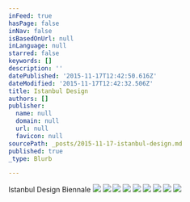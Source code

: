 ```yaml
---
inFeed: true
hasPage: false
inNav: false
isBasedOnUrl: null
inLanguage: null
starred: false
keywords: []
description: ''
datePublished: '2015-11-17T12:42:50.616Z'
dateModified: '2015-11-17T12:42:32.506Z'
title: Istanbul Design
authors: []
publisher:
  name: null
  domain: null
  url: null
  favicon: null
sourcePath: _posts/2015-11-17-istanbul-design.md
published: true
_type: Blurb

---
```

Istanbul Design Biennale
![](https://the-grid-user-content.s3-us-west-2.amazonaws.com/7e89dc8b-d79b-45e2-b8c7-a2184275b412.jpg)
![](https://the-grid-user-content.s3-us-west-2.amazonaws.com/e125186a-0f83-4a19-b0d1-f58f8e4cc721.jpg)
![](https://the-grid-user-content.s3-us-west-2.amazonaws.com/96ed8a23-550a-4bb5-a8aa-0238107cb129.jpg)
![](https://the-grid-user-content.s3-us-west-2.amazonaws.com/7356e7c2-4940-4fb8-93d6-6fa647dbbfe9.jpg)
![](https://the-grid-user-content.s3-us-west-2.amazonaws.com/ab534ab3-61f1-4876-bdb2-500e052c8350.jpg)
![](https://the-grid-user-content.s3-us-west-2.amazonaws.com/ab828e1a-67b0-4f72-812d-4c9a467963d8.jpg)
![](https://the-grid-user-content.s3-us-west-2.amazonaws.com/fce841d4-f20c-4b33-bcb0-db6efc8bd6ec.jpg)
![](https://the-grid-user-content.s3-us-west-2.amazonaws.com/5b81d50a-1d80-42a3-9d97-3d95ba515162.jpg)
![](https://the-grid-user-content.s3-us-west-2.amazonaws.com/832450f7-5538-410f-bb13-a04d39365163.jpg)